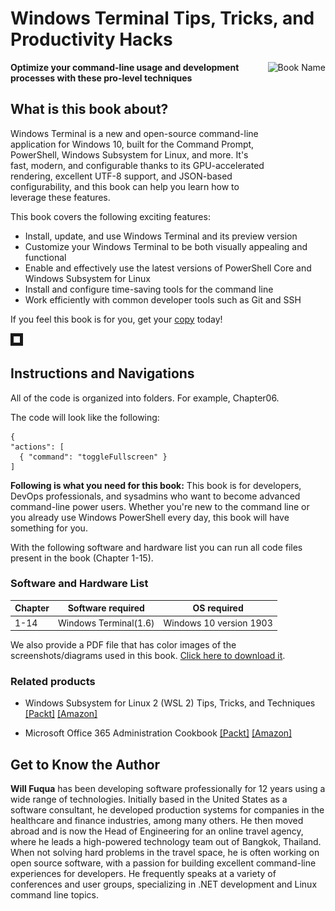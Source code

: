 # Windows Terminal Tips, Tricks, and Productivity Hacks

<a href="https://www.packtpub.com/product/windows-terminal-tips-tricks-and-productivity-hacks/9781800207561"><img src="https://static.packt-cdn.com/products/9781800207561/cover/smaller" alt="Book Name" height="256px" align="right"></a>

**Optimize your command-line usage and development processes with these pro-level techniques**

## What is this book about?
Windows Terminal is a new and open-source command-line application for Windows 10, built for the Command Prompt, PowerShell, Windows Subsystem for Linux, and more. It's fast, modern, and configurable thanks to its GPU-accelerated rendering, excellent UTF-8 support, and JSON-based configurability, and this book can help you learn how to leverage these features.

This book covers the following exciting features: 
* Install, update, and use Windows Terminal and its preview version
* Customize your Windows Terminal to be both visually appealing and functional
* Enable and effectively use the latest versions of PowerShell Core and Windows Subsystem for Linux
* Install and configure time-saving tools for the command line
* Work efficiently with common developer tools such as Git and SSH

If you feel this book is for you, get your [copy](https://www.amazon.com/dp/1800207565) today!

<a href="https://www.packtpub.com/?utm_source=github&utm_medium=banner&utm_campaign=GitHubBanner"><img src="https://raw.githubusercontent.com/PacktPublishing/GitHub/master/GitHub.png" 
alt="https://www.packtpub.com/" border="5" /></a>

## Instructions and Navigations
All of the code is organized into folders. For example, Chapter06.

The code will look like the following:
```
{
"actions": [
  { "command": "toggleFullscreen" }
]
```

**Following is what you need for this book:**
This book is for developers, DevOps professionals, and sysadmins who want to become advanced command-line power users. Whether you're new to the command line or you already use Windows PowerShell every day, this book will have something for you.

With the following software and hardware list you can run all code files present in the book (Chapter 1-15).

### Software and Hardware List

| Chapter  | Software required                   | OS required                        |
| -------- | ------------------------------------| -----------------------------------|
| 1-14        | Windows Terminal(1.6)                    | Windows 10 version 1903|

We also provide a PDF file that has color images of the screenshots/diagrams used in this book. [Click here to download it](https://static.packt-cdn.com/downloads/9781800207561_ColorImages.pdf).

### Related products <Other books you may enjoy>
* Windows Subsystem for Linux 2 (WSL 2) Tips, Tricks, and Techniques [[Packt]](https://www.packtpub.com/product/windows-subsystem-for-linux-2-wsl-2-tips-tricks-and-techniques/9781800562448) [[Amazon]](https://www.amazon.com/dp/1800562446)

* Microsoft Office 365 Administration Cookbook [[Packt]](https://www.packtpub.com/product/microsoft-office-365-administration-cookbook/9781838551230) [[Amazon]](https://www.amazon.com/dp/1838551239)

## Get to Know the Author
**Will Fuqua**
has been developing software professionally for 12 years using a wide range of technologies. Initially based in the United States as a software consultant, he developed production systems for companies in the healthcare and finance industries, among many others. He then moved abroad and is now the Head of Engineering for an online travel agency, where he leads a high-powered technology team out of Bangkok, Thailand.
When not solving hard problems in the travel space, he is often working on open source software, with a passion for building excellent command-line experiences for developers. He frequently speaks at a variety of conferences and user groups, specializing in .NET development and Linux command line topics.
